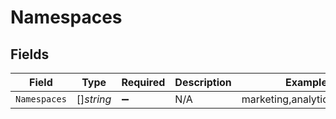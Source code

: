 # Namespaces


## Fields

| Field                       | Type                        | Required                    | Description                 | Example                     |
| --------------------------- | --------------------------- | --------------------------- | --------------------------- | --------------------------- |
| `Namespaces`                | []*string*                  | :heavy_minus_sign:          | N/A                         | marketing,analytics,finance |